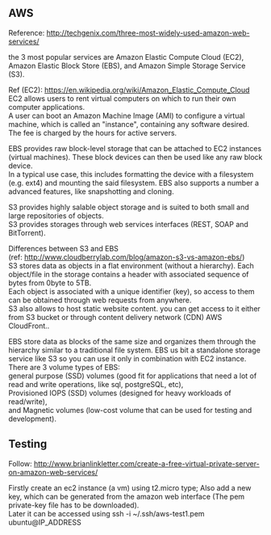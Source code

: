 AWS
-------------------

Reference: http://techgenix.com/three-most-widely-used-amazon-web-services/

the 3 most popular services are Amazon Elastic Compute Cloud (EC2), Amazon Elastic Block Store (EBS), and Amazon Simple Storage Service (S3).

Ref (EC2): https://en.wikipedia.org/wiki/Amazon_Elastic_Compute_Cloud  
EC2 allows users to rent virtual computers on which to run their own computer applications.  
A user can boot an Amazon Machine Image (AMI) to configure a virtual machine, which is called an "instance", containing any software desired.
The fee is charged by the hours for active servers.

EBS provides raw block-level storage that can be attached to EC2 instances (virtual machines).
These block devices can then be used like any raw block device.  
In a typical use case, this includes formatting the device with a filesystem (e.g. ext4) and mounting the said filesystem.
EBS also supports a number a advanced features, like snapshotting and cloning.

S3 provides highly salable object storage and is suited to both small and large repositories of objects.  
S3 provides storages through web services interfaces (REST, SOAP and BitTorrent).

Differences between S3 and EBS   
(ref: http://www.cloudberrylab.com/blog/amazon-s3-vs-amazon-ebs/)  
S3 stores data as objects in a flat environment (without a hierarchy).
Each object/file in the storage contains a header with associated sequence of bytes from 0byte to 5TB.  
Each object is associated with a unique identifier (key), so access to them can be obtained through web requests from anywhere.  
S3 also allows to host static website content. you can get access to it either from S3 bucket or through content delivery network (CDN) AWS CloudFront..

EBS store data as blocks of the same size and organizes them through the hierarchy similar to a traditional file system.
EBS us bit a standalone storage service like S3 so you can use it only in combination with EC2 instance.  
There are 3 volume types of EBS:   
general purpose (SSD) volumes (good fit for applications that need a lot of read and write operations, like sql, postgreSQL, etc),   
Provisioned IOPS (SSD) volumes (designed for heavy workloads of read/write),   
and Magnetic volumes (low-cost volume that can be used for testing and development).


Testing
----------------

Follow: http://www.brianlinkletter.com/create-a-free-virtual-private-server-on-amazon-web-services/

Firstly create an ec2 instance (a vm) using t2.micro type;
Also add a new key, which can be generated from the amazon web interface (The pem private-key file has to be downloaded).  
Later it can be accessed using ssh -i ~/.ssh/aws-test1.pem  ubuntu@IP_ADDRESS  

